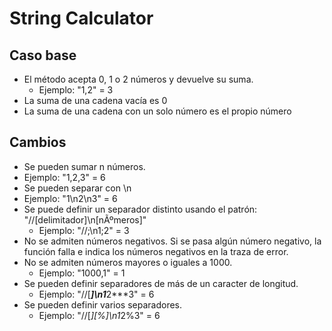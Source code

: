 # String Calculator

## Caso base

 - El método acepta 0, 1 o 2 números y devuelve su suma.
 	- Ejemplo: "1,2" = 3
 - La suma de una cadena vacía es 0
 - La suma de una cadena con un solo número es el propio número

## Cambios

 - Se pueden sumar n números.
  - Ejemplo: "1,2,3" = 6
 - Se pueden separar con \n
  - Ejemplo: "1\n2\n3" = 6
 - Se puede definir un separador distinto usando el patrón: "//[delimitador]\n[nÃºmeros]"
 	- Ejemplo: "//;\n1;2" = 3
 - No se admiten números negativos. Si se pasa algún número negativo, la función falla e indica los números negativos en la traza de error.
 - No se admiten números mayores o iguales a 1000.
 	- Ejemplo: "1000,1" = 1
 - Se pueden definir separadores de más de un caracter de longitud.
 	- Ejemplo: "//[***]\n1***2***3" = 6
 - Se pueden definir varios separadores.
 	- Ejemplo: "//[*][%]\n1*2%3" = 6
